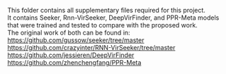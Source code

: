 This folder contains all supplementary files required for this project.  
It contains Seeker, Rnn-VirSeeker, DeepVirFinder, and PPR-Meta models that were trained and tested to compare with the proposed work.  
The original work of both can be found in:  
https://github.com/gussow/seeker/tree/master  
https://github.com/crazyinter/RNN-VirSeeker/tree/master
https://github.com/jessieren/DeepVirFinder
https://github.com/zhenchengfang/PPR-Meta
